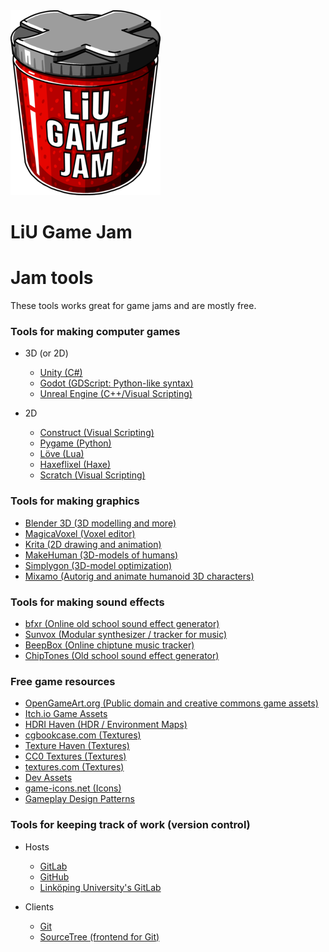 <div id="gamejam-header">
  <img src="/static/img/gamejam/logo.png" alt="LiU Game Jam">
  <h1>LiU Game Jam</h1>
</div>

# Jam tools

These tools works great for game jams and are mostly free.

### Tools for making computer games

- 3D (or 2D) 
    - [Unity (C#)](http://unity3d.com/)
    - [Godot (GDScript: Python-like syntax)](https://godotengine.org/)
    - [Unreal Engine (C++/Visual Scripting)](https://www.unrealengine.com/)

- 2D
    - [Construct (Visual Scripting)](https://www.scirra.com/)
    - [Pygame (Python)](http://www.pygame.org/)
    - [Löve (Lua)](https://love2d.org/)
    - [Haxeflixel (Haxe)](http://haxeflixel.com/)
    - [Scratch (Visual Scripting)](https://scratch.mit.edu/)

### Tools for making graphics

- [Blender 3D (3D modelling and more)](https://www.blender.org/)
- [MagicaVoxel (Voxel editor)](https://ephtracy.github.io/)
- [Krita (2D drawing and animation)](https://krita.org/)
- [MakeHuman (3D-models of humans)](http://www.makehumancommunity.org/)
- [Simplygon (3D-model optimization)](https://www.simplygon.com/)
- [Mixamo (Autorig and animate humanoid 3D characters)](https://www.mixamo.com/)

### Tools for making sound effects

- [bfxr (Online old school sound effect generator)](http://www.bfxr.net/)
- [Sunvox (Modular synthesizer / tracker for music)](http://www.warmplace.ru/soft/sunvox/)
- [BeepBox (Online chiptune music tracker)](http://www.beepbox.co/)
- [ChipTones (Old school sound effect generator)](https://sfbgames.itch.io/chiptone)

### Free game resources

- [OpenGameArt.org (Public domain and creative commons game assets)](http://opengameart.org/)
- [Itch.io Game Assets](https://itch.io/game-assets/free)
- [HDRI Haven (HDR / Environment Maps)](https://hdrihaven.com/)
- [cgbookcase.com (Textures)](https://www.cgbookcase.com/textures)
- [Texture Haven (Textures)](https://texturehaven.com/)
- [CC0 Textures (Textures)](https://cc0textures.com/)
- [textures.com (Textures)](https://www.textures.com/)
- [Dev Assets](https://devassets.com/)
- [game-icons.net (Icons)](https://game-icons.net/)
- [Gameplay Design Patterns](http://virt10.itu.chalmers.se/index.php/Main_Page)

### Tools for keeping track of work (version control)

- Hosts
    - [GitLab](http://gitlab.com/)
    - [GitHub](http://github.com/)
    - [Linköping University's GitLab](https://gitlab.liu.se/)

- Clients
    - [Git](https://git-scm.com/)
    - [SourceTree (frontend for Git)](https://www.sourcetreeapp.com/)
